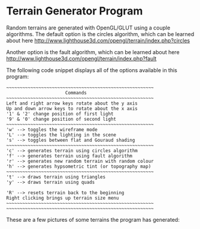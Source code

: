 # Terrain Generator Program

Random terrains are generated with OpenGL/GLUT using a couple algorithms. The default option is the circles algorithm, which can be learned about here http://www.lighthouse3d.com/opengl/terrain/index.php?circles

Another option is the fault algorithm, which can be learned about here http://www.lighthouse3d.com/opengl/terrain/index.php?fault

The following code snippet displays all of the options available in this program:

```
~~~~~~~~~~~~~~~~~~~~~~~~~~~~~~~~~~~~~~~~~~~~~~~~~~~~~~~
                      Commands
~~~~~~~~~~~~~~~~~~~~~~~~~~~~~~~~~~~~~~~~~~~~~~~~~~~~~~~
Left and right arrow keys rotate about the y axis
Up and down arrow keys to rotate about the x axis
'1' & '2' change position of first light
'9' & '0' change position of second light
~~~~~~~~~~~~~~~~~~~~~~~~~~~~~~~~~~~~~~~~~~~~~~~~~~~~~~~
'w' --> toggles the wireframe mode
'L' --> toggles the lighting in the scene
's' --> toggles between flat and Gouraud shading
~~~~~~~~~~~~~~~~~~~~~~~~~~~~~~~~~~~~~~~~~~~~~~~~~~~~~~~
'c' --> generates terrain using circles algorithm
'f' --> generates terrain using fault algorithm
'r' --> generates new random terrain with random colour
'h' --> generates hypsometric tint (or topography map)
~~~~~~~~~~~~~~~~~~~~~~~~~~~~~~~~~~~~~~~~~~~~~~~~~~~~~~~
't' --> draws terrain using triangles
'y' --> draws terrain using quads

'R' --> resets terrain back to the beginning
Right clicking brings up terrain size menu
~~~~~~~~~~~~~~~~~~~~~~~~~~~~~~~~~~~~~~~~~~~~~~~~~~~~~~~
~~~~~~~~~~~~~~~~~~~~~~~~~~~~~~~~~~~~~~~~~~~~~~~~~~~~~~~
```

These are a few pictures of some terrains the program has generated:
